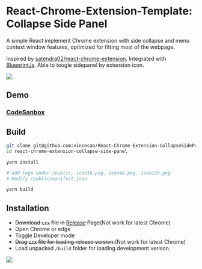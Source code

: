 # React-Chrome-Extension-Template: Collapse Side Panel

A simple React implement Chrome extension with side collapse and menu context window features, optimized for fitting most of the webpage. 

Inspired by [satendra02/react-chrome-extension](https://github.com/satendra02/react-chrome-extension). Integrated with [BlueprintJs](https://blueprintjs.com/docs/). Able to toogle sidepanel by extension icon.

![](screenshots/demo.gif)

## Demo

### [CodeSanbox](https://codesandbox.io/s/react-chrome-extension-collapsesidepanel-ww4lm)

## Build

``` bash
git clone git@github.com:vincecao/React-Chrome-Extension-CollapseSidePanel.git
cd react-chrome-extension-collapse-side-panel

yarn install

# add logo under /public, icon16.png, icon48.png, icon128.png
# Modify /public/manifest.json

yarn build
```

## Installation

* <del>Download `crx` file in [Release](https://github.com/vincecao/React-Chrome-Extension-CollapseSidePanel/releases) Page</del>(Not work for latest Chrome)
* Open Chrome or edge
* Toggle Developer mode
* <del>Drag `crx` file for loading release version.</del>(Not work for latest Chrome)
* Load unpacked `/build` folder for loading development verison.

![](screenshots/loadUnpacked.png)

